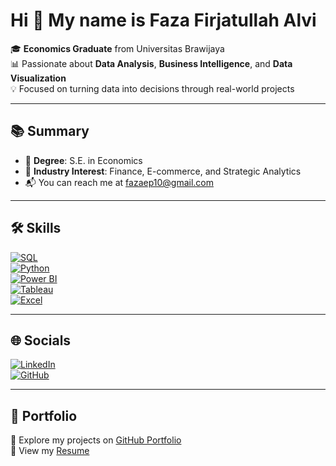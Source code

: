 # Hi 👋 My name is Faza Firjatullah Alvi

🎓 **Economics Graduate** from Universitas Brawijaya  
📊 Passionate about **Data Analysis**, **Business Intelligence**, and **Data Visualization**  
💡 Focused on turning data into decisions through real-world projects

---

## 📚 Summary

- 📘 **Degree**: S.E. in Economics  
- 💼 **Industry Interest**: Finance, E-commerce, and Strategic Analytics  
- 📬 You can reach me at [fazaep10@gmail.com](mailto:fazaep10@gmail.com)

---

## 🛠️ Skills

[![SQL](https://img.shields.io/badge/-SQL-4479A1?style=flat-square&logo=MySQL&logoColor=white)](https://en.wikipedia.org/wiki/SQL)  
[![Python](https://img.shields.io/badge/-Python-3776AB?style=flat-square&logo=Python&logoColor=white)](https://www.python.org/doc/)  
[![Power BI](https://img.shields.io/badge/-Power%20BI-F2C811?style=flat-square&logo=Power-BI&logoColor=black)](https://learn.microsoft.com/en-us/power-bi/fundamentals/power-bi-overview)  
[![Tableau](https://img.shields.io/badge/-Tableau-E97627?style=flat-square&logo=Tableau&logoColor=white)](https://www.tableau.com/learn/articles/what-is-tableau)  
[![Excel](https://img.shields.io/badge/-Excel-217346?style=flat-square&logo=Microsoft-Excel&logoColor=white)](https://support.microsoft.com/en-us/excel)

---

## 🌐 Socials

[![LinkedIn](https://img.shields.io/badge/-LinkedIn-blue?style=flat-square&logo=linkedin&logoColor=white)](https://linkedin.com/in/fazafirjatullah)  
[![GitHub](https://img.shields.io/badge/-GitHub-181717?style=flat-square&logo=github&logoColor=white)](https://github.com/fazafirjatullah)

---

## 🔗 Portfolio

📁 Explore my projects on [GitHub Portfolio](https://github.com/fazafirjatullah)  
📄 View my [Resume]([https://docs.google.com/document/d/1eiXq8JWVDEh8Z8hP5HMLw7he3ozlA2WRWQj3SKNup78/edit?tab=t.0])

